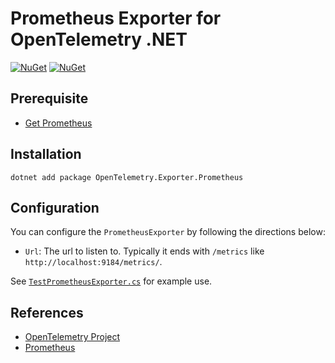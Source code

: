 # Prometheus Exporter for OpenTelemetry .NET

[![NuGet](https://img.shields.io/nuget/v/OpenTelemetry.Exporter.Prometheus.svg)](https://www.nuget.org/packages/OpenTelemetry.Exporter.Prometheus)
[![NuGet](https://img.shields.io/nuget/dt/OpenTelemetry.Exporter.Prometheus.svg)](https://www.nuget.org/packages/OpenTelemetry.Exporter.Prometheus)

## Prerequisite

* [Get Prometheus](https://prometheus.io/docs/introduction/first_steps/)

## Installation

```shell
dotnet add package OpenTelemetry.Exporter.Prometheus
```

## Configuration

You can configure the `PrometheusExporter` by following the directions below:

* `Url`: The url to listen to. Typically it ends with `/metrics` like `http://localhost:9184/metrics/`.

See
[`TestPrometheusExporter.cs`](../../examples/Console/TestPrometheusExporter.cs)
for example use.

## References

* [OpenTelemetry Project](https://opentelemetry.io/)
* [Prometheus](https://prometheus.io)
